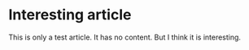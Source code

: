 # Interesting article

This is only a test article.
It has no content. But I think it is interesting.